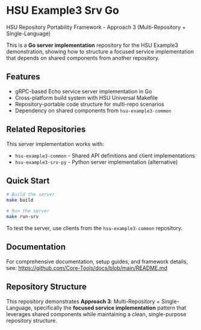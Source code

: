 # HSU Example3 Srv Go

HSU Repository Portability Framework - Approach 3 (Multi-Repository + Single-Language)

This is a **Go server implementation** repository for the HSU Example3 demonstration, showing how to structure a focused service implementation that depends on shared components from another repository.

## Features

- gRPC-based Echo service server implementation in Go
- Cross-platform build system with HSU Universal Makefile
- Repository-portable code structure for multi-repo scenarios
- Dependency on shared components from `hsu-example3-common`

## Related Repositories

This server implementation works with:
- `hsu-example3-common` - Shared API definitions and client implementations
- `hsu-example3-srv-py` - Python server implementation (alternative)

## Quick Start

```bash
# Build the server
make build

# Run the server
make run-srv
```

To test the server, use clients from the `hsu-example3-common` repository.

## Documentation

For comprehensive documentation, setup guides, and framework details, see:
https://github.com/Core-Tools/docs/blob/main/README.md

## Repository Structure

This repository demonstrates **Approach 3**: Multi-Repository + Single-Language, specifically the **focused service implementation** pattern that leverages shared components while maintaining a clean, single-purpose repository structure.